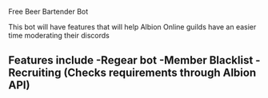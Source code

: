 Free Beer Bartender Bot

This bot will have features that will help Albion Online guilds have an easier time moderating their discords

Features include
-Regear bot
-Member Blacklist
-Recruiting (Checks requirements through Albion API)
-
